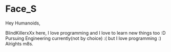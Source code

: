 # Face_S

Hey Humanoids,

BlindKillerxXx here, I love programming and I love to learn new things too :D
Pursuing Engineering currently(not by choice) :( but I love programming :)
Alrights m8s.
